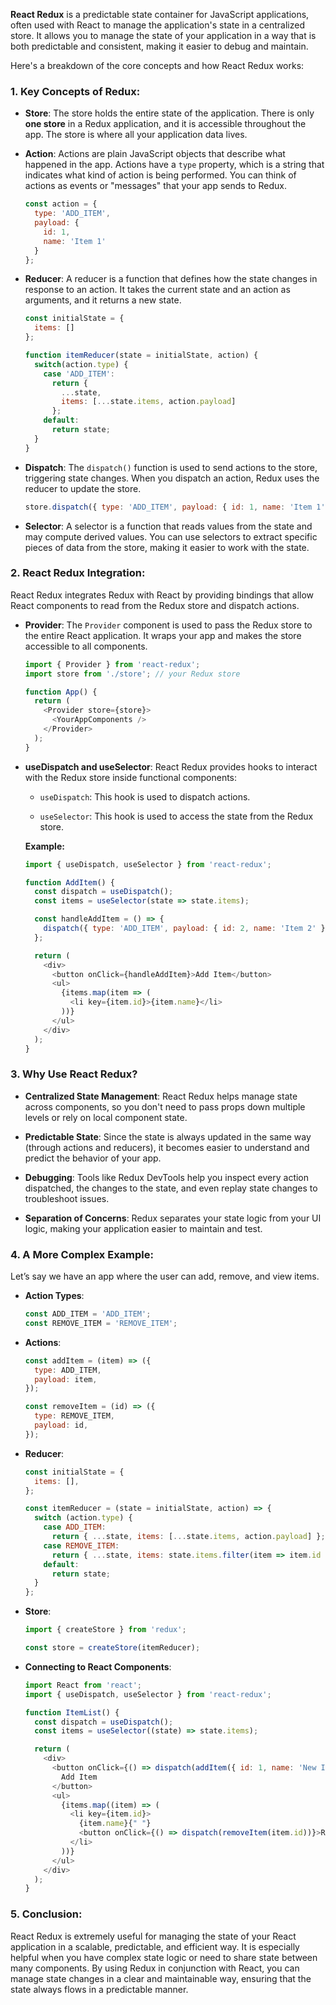 **React Redux** is a predictable state container for JavaScript applications, often used with React to manage the application's state in a centralized store. It allows you to manage the state of your application in a way that is both predictable and consistent, making it easier to debug and maintain.

Here's a breakdown of the core concepts and how React Redux works:

### 1. **Key Concepts of Redux:**

- **Store**: The store holds the entire state of the application. There is only **one store** in a Redux application, and it is accessible throughout the app. The store is where all your application data lives.
    
- **Action**: Actions are plain JavaScript objects that describe what happened in the app. Actions have a `type` property, which is a string that indicates what kind of action is being performed. You can think of actions as events or "messages" that your app sends to Redux.
    
    ```js
    const action = {
      type: 'ADD_ITEM',
      payload: {
        id: 1,
        name: 'Item 1'
      }
    };
    ```
    
- **Reducer**: A reducer is a function that defines how the state changes in response to an action. It takes the current state and an action as arguments, and it returns a new state.
    
    ```js
    const initialState = {
      items: []
    };
    
    function itemReducer(state = initialState, action) {
      switch(action.type) {
        case 'ADD_ITEM':
          return {
            ...state,
            items: [...state.items, action.payload]
          };
        default:
          return state;
      }
    }
    ```
    
- **Dispatch**: The `dispatch()` function is used to send actions to the store, triggering state changes. When you dispatch an action, Redux uses the reducer to update the store.
    
    ```js
    store.dispatch({ type: 'ADD_ITEM', payload: { id: 1, name: 'Item 1' } });
    ```
    
- **Selector**: A selector is a function that reads values from the state and may compute derived values. You can use selectors to extract specific pieces of data from the store, making it easier to work with the state.
    

### 2. **React Redux Integration:**

React Redux integrates Redux with React by providing bindings that allow React components to read from the Redux store and dispatch actions.

- **Provider**: The `Provider` component is used to pass the Redux store to the entire React application. It wraps your app and makes the store accessible to all components.
    
    ```js
    import { Provider } from 'react-redux';
    import store from './store'; // your Redux store
    
    function App() {
      return (
        <Provider store={store}>
          <YourAppComponents />
        </Provider>
      );
    }
    ```
    
- **useDispatch and useSelector**: React Redux provides hooks to interact with the Redux store inside functional components:
    
    - `useDispatch`: This hook is used to dispatch actions.
        
    - `useSelector`: This hook is used to access the state from the Redux store.
        
    
    **Example:**
    
    ```js
    import { useDispatch, useSelector } from 'react-redux';
    
    function AddItem() {
      const dispatch = useDispatch();
      const items = useSelector(state => state.items);
    
      const handleAddItem = () => {
        dispatch({ type: 'ADD_ITEM', payload: { id: 2, name: 'Item 2' } });
      };
    
      return (
        <div>
          <button onClick={handleAddItem}>Add Item</button>
          <ul>
            {items.map(item => (
              <li key={item.id}>{item.name}</li>
            ))}
          </ul>
        </div>
      );
    }
    ```
    

### 3. **Why Use React Redux?**

- **Centralized State Management**: React Redux helps manage state across components, so you don't need to pass props down multiple levels or rely on local component state.
    
- **Predictable State**: Since the state is always updated in the same way (through actions and reducers), it becomes easier to understand and predict the behavior of your app.
    
- **Debugging**: Tools like Redux DevTools help you inspect every action dispatched, the changes to the state, and even replay state changes to troubleshoot issues.
    
- **Separation of Concerns**: Redux separates your state logic from your UI logic, making your application easier to maintain and test.
    

### 4. **A More Complex Example:**

Let’s say we have an app where the user can add, remove, and view items.

- **Action Types**:
    
    ```js
    const ADD_ITEM = 'ADD_ITEM';
    const REMOVE_ITEM = 'REMOVE_ITEM';
    ```
    
- **Actions**:
    
    ```js
    const addItem = (item) => ({
      type: ADD_ITEM,
      payload: item,
    });
    
    const removeItem = (id) => ({
      type: REMOVE_ITEM,
      payload: id,
    });
    ```
    
- **Reducer**:
    
    ```js
    const initialState = {
      items: [],
    };
    
    const itemReducer = (state = initialState, action) => {
      switch (action.type) {
        case ADD_ITEM:
          return { ...state, items: [...state.items, action.payload] };
        case REMOVE_ITEM:
          return { ...state, items: state.items.filter(item => item.id !== action.payload) };
        default:
          return state;
      }
    };
    ```
    
- **Store**:
    
    ```js
    import { createStore } from 'redux';
    
    const store = createStore(itemReducer);
    ```
    
- **Connecting to React Components**:
    
    ```js
    import React from 'react';
    import { useDispatch, useSelector } from 'react-redux';
    
    function ItemList() {
      const dispatch = useDispatch();
      const items = useSelector((state) => state.items);
    
      return (
        <div>
          <button onClick={() => dispatch(addItem({ id: 1, name: 'New Item' }))}>
            Add Item
          </button>
          <ul>
            {items.map((item) => (
              <li key={item.id}>
                {item.name}{" "}
                <button onClick={() => dispatch(removeItem(item.id))}>Remove</button>
              </li>
            ))}
          </ul>
        </div>
      );
    }
    ```
    

### 5. **Conclusion:**

React Redux is extremely useful for managing the state of your React application in a scalable, predictable, and efficient way. It is especially helpful when you have complex state logic or need to share state between many components. By using Redux in conjunction with React, you can manage state changes in a clear and maintainable way, ensuring that the state always flows in a predictable manner.